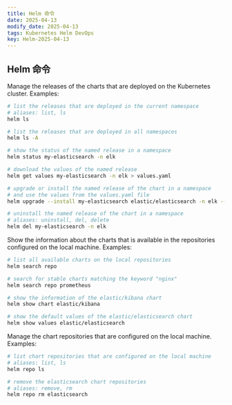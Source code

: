 ```yaml
---
title: Helm 命令
date: 2025-04-13
modify_date: 2025-04-13
tags: Kubernetes Helm DevOps
key: Helm-2025-04-13
---
```


## Helm 命令

Manage the releases of the charts that are deployed on the Kubernetes cluster. Examples:

```sh
# list the releases that are deployed in the current namespace
# aliases: list, ls
helm ls

# list the releases that are deployed in all namespaces
helm ls -A

# show the status of the named release in a namespace
helm status my-elasticsearch -n elk

# download the values of the named release
helm get values my-elasticsearch -n elk > values.yaml

# upgrade or install the named release of the chart in a namespace
# and use the values from the values.yaml file
helm upgrade --install my-elasticsearch elastic/elasticsearch -n elk --create-namespace -f values.yaml

# uninstall the named release of the chart in a namespace
# aliases: uninstall, del, delete
helm del my-elasticsearch -n elk
```

<!--more-->

Show the information about the charts that is available in the repositories configured on the local machine. Examples:

```sh
# list all available charts on the local repositories
helm search repo

# search for stable charts matching the keyword "nginx"
helm search repo prometheus

# show the information of the elastic/kibana chart
helm show chart elastic/kibana

# show the default values of the elastic/elasticsearch chart
helm show values elastic/elasticsearch
```

Manage the chart repositories that are configured on the local machine. Examples:

```sh
# list chart repositories that are configured on the local machine
# aliases: list, ls
helm repo ls

# remove the elasticsearch chart repositories
# aliases: remove, rm
helm repo rm elasticsearch
```